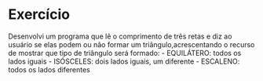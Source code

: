 # Exercício
Desenvolvi um programa que lê o comprimento de três retas e diz ao usuário se elas podem ou não formar um triângulo,acrescentando o recurso de mostrar que tipo de triângulo será formado: - EQUILÁTERO: todos os lados iguais - ISÓSCELES: dois lados iguais, um diferente - ESCALENO: todos os lados diferentes

